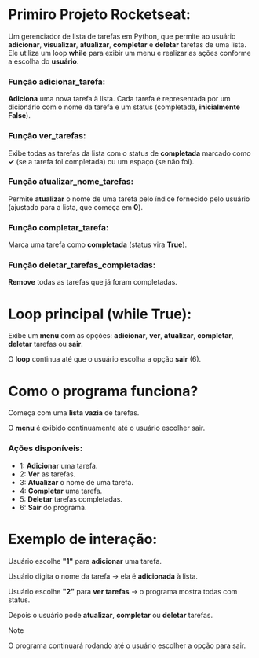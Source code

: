 <div align="flex-start" title="Primiro Projeto Rocketseat">
    <h1>
       Primiro Projeto Rocketseat: 
    </h1>
    <p>
        Um gerenciador de lista de tarefas em Python, que permite ao usuário <b>adicionar</b>, <b>visualizar</b>, <b>atualizar</b>, <b>completar</b> e <b>deletar</b> tarefas de uma lista.
        Ele utiliza um loop <b>while</b> para exibir um menu e realizar as ações conforme a escolha do <b>usuário</b>.
    </p>
    <h3>Função <b>adicionar_tarefa</b>:</h3>
    <p><b>Adiciona</b> uma nova tarefa à lista. Cada tarefa é representada por um dicionário com o nome da tarefa e um status (completada, <b>inicialmente False</b>).</p>
    <h3>Função <b>ver_tarefas</b>:</h3>
    <p>Exibe todas as tarefas da lista com o status de <b>completada</b> marcado como <b>✓</b> (se a tarefa foi completada) ou um espaço (se não foi).</p>
    <h3>Função <b>atualizar_nome_tarefas</b>:</h3>
    <p>Permite <b>atualizar</b> o nome de uma tarefa pelo índice fornecido pelo usuário (ajustado para a lista, que começa em <b>0</b>).</p>
    <h3>Função <b>completar_tarefa</b>:</h3>
    <p>Marca uma tarefa como <b>completada</b> (status vira <b>True</b>).</p>
    <h3>Função <b>deletar_tarefas_completadas</b>:</h3>
    <p><b>Remove</b> todas as tarefas que já foram completadas.</p>
</div>

<div>
    <h1><b>Loop</b> principal (<b>while True</b>):</h1>
    <p>Exibe um <b>menu</b> com as opções: <b>adicionar</b>, <b>ver</b>, <b>atualizar</b>, <b>completar</b>, <b>deletar</b> tarefas ou <b>sair</b>.</p>
    <p>O <b>loop</b> continua até que o usuário escolha a opção <b>sair</b> (6).</p>
</div>

<div>
    <h1>Como o programa funciona?</h1>
    <p>Começa com uma <b>lista vazia</b> de tarefas.</p>
    <p>O <b>menu</b> é exibido continuamente até o usuário escolher sair.</p>
    <h3>Ações disponíveis:</h3>
    <ul>
        <li>1: <b>Adicionar</b> uma tarefa.</li>
        <li>2: <b>Ver</b> as tarefas.</li>
        <li>3: <b>Atualizar</b> o nome de uma tarefa.</li>
        <li>4: <b>Completar</b> uma tarefa.</li>
        <li>5: <b>Deletar</b> tarefas completadas.</li>
        <li>6: <b>Sair</b> do programa.</li>
    </ul>
</div>

<div>
    <h1><b>Exemplo</b> de interação:</h1>
    <p>Usuário escolhe <b>"1"</b> para <b>adicionar</b> uma tarefa.</p>
    <p>Usuário digita o nome da tarefa → ela é <b>adicionada</b> à lista.</p>
    <p>Usuário escolhe <b>"2"</b> para <b>ver tarefas</b> → o programa mostra todas com status.</p>
    <p>Depois o usuário pode <b>atualizar</b>, <b>completar</b> ou <b>deletar</b> tarefas.</p>
</div>

> [!NOTE]
> O programa continuará rodando até o usuário escolher a opção para sair.